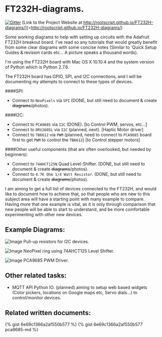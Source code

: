 # FT232H-diagrams.
[![Gitter](https://badges.gitter.im/Join%20Chat.svg)](https://gitter.im/rootscript/FT232H-diagrams?utm_source=badge&utm_medium=badge&utm_campaign=pr-badge&utm_content=badge)
[Link to the Project Website at http://rootscript.github.io/FT232H-diagrams/](<http://rootscript.github.io/FT232H-diagrams/)

Some working diagrams to help with setting up circuits with the Adafruit FT232H breakout board.  I've read so any tutorials that would greatly benefit from some clear diagrams with some concise notes (Similar to 'Quick Setup Guides & revision cards etc... A picture speaks a thousand words).

I'm using the FT232H board with Mac OS X 10.10.4 and the system version of Python which is Python 2.7.6.

The FT232H board has GPIO, SPI, and I2C connections, and I will be documenting my attempts to connect to these types of devices.

####SPI:
- Connect to `NeoPixels` via `SPI` (DONE, but still need to document & create ~~diagrams~~/photos).

####I2C:
- Connect to `PCA9685` via `I2C` (DONE).
[to Control PWM, servos, etc...]
- Connect to `DRV2605L` via `I2C` (planned, next).
[Haptic Motor driver]
- Connect to `TB6612` via `PWM` (planned, need to connect to `PCA9685` board first to get `PWM` to control the `TB6612`)
[to Control stepper motors]

####Other useful components (that are often overlooked, but needed by beginners):
- Connect to `74AHCT125N` Quad Level-Shifter. (DONE, but still need to document & create ~~diagrams~~/photos).
- Connect to `4.7K Ohm 1/4 Watt Resistor`. (DONE, but still need to document & create ~~diagrams~~/photos).

I am aiming to get a full list of devices connected to the FT232H, and would like to document how to achieve that, so that people who are new to this subject area will have a starting point with many example to compare.
Having more that one example is vital, as it is only through comparison that new people will be able to start to understand, and be more comfortable experimenting with other new devices.

## Example Diagrams:
![Image](_readyForEmbedding/FT232H-pullup-resistor-01-1280x1000.jpg?raw=true)
Pull-up resistors for I2C devices.

![Image](_readyForEmbedding/FT232H-NeoPixel-74AHCT125-01-1200x1000.jpg?raw=true)
NeoPixel ring using 74AHCT125 Level Shifter.

![Image](_readyForEmbedding/FT232H-PCA9685-01-1200x1000.jpg?raw=true)
PCA9685 PWM Driver.

## Other related tasks:
- MQTT API Python IO. (planned) aiming to setup web based widgets (Color pickers, locations on Google maps etc, Servo dials...) to control/monitor devices.

## Related written documents:
{% gist 6e69c1366a2af550b577 %}
{% gist 6e69c1366a2af550b577 pca9685-md %}
